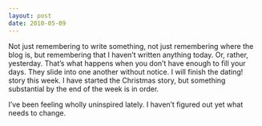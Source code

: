 ```yaml
---
layout: post
date: 2010-05-09
---
```


Not just remembering to write something, not just remembering where the blog is, but remembering that I haven’t written anything today. Or, rather, yesterday. That’s what happens when you don’t have enough to fill your days. They slide into one another without notice.
I will finish the dating! story this week. I have started the Christmas story, but something substantial by the end of the week is in order.

I’ve been feeling wholly uninspired lately. I haven’t figured out yet what needs to change.
